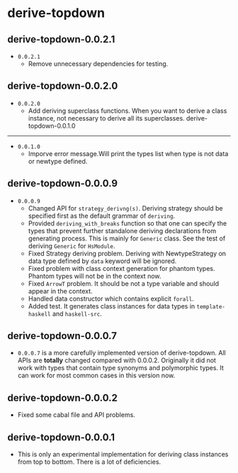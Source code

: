 derive-topdown
======
derive-topdown-0.0.2.1
--------------
- `0.0.2.1`
	* Remove unnecessary dependencies for testing.


derive-topdown-0.0.2.0
--------------
- `0.0.2.0`
	* Add deriving superclass functions. When you want to derive a class instance, not necessary to derive all its superclasses.
derive-topdown-0.0.1.0
--------------
- `0.0.1.0`
    * Imporve error message.Will print the types list when type is not data or newtype defined.

derive-topdown-0.0.0.9
--------------
- `0.0.0.9` 
    * Changed API for `strategy_derivng(s)`. Deriving strategy should be specified first as the default grammar of `deriving`.
    * Provided `deriving_with_breaks` function so that one can specify the types that prevent further standalone deriving declarations from generating process. This is mainly for `Generic` class. See the test of deriving `Generic` for `HsModule`.
    * Fixed Strategy deriving problem. Deriving with NewtypeStrategy on data type defined by `data` keyword will be ignored.
    * Fixed problem with class context generation for phantom types. Phantom types will not be in the context now.
    * Fixed `ArrowT` problem. It should be not a type variable and should appear in the context.
    * Handled data constructor which contains explicit `forall`.
    * Added test. It generates class instances for data types in `template-haskell` and `haskell-src`.

derive-topdown-0.0.0.7
--------------
- `0.0.0.7` is a more carefully implemented version of derive-topdown.
All APIs are **totally** changed compared with 0.0.0.2. Originally it did not work with types that contain type synonyms and polymorphic types. It can work for most common cases in this version now.

derive-topdown-0.0.0.2
--------------
- Fixed some cabal file and API problems.

derive-topdown-0.0.0.1
--------------
- This is only an experimental implementation for deriving class instances from top to bottom.
There is a lot of deficiencies.
